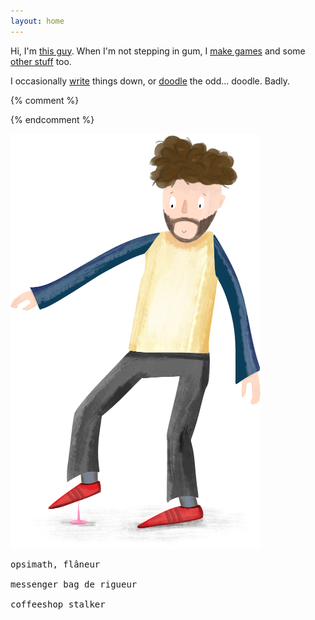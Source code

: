 ```yaml
---
layout: home
---
```



Hi, I'm [this guy](about). When I'm not stepping in gum, I [make games](games) and some [other stuff](made) too.

I occasionally [write](posts) things down, or [doodle](doodles) the odd... doodle. <span class="hide-somewhat">Badly.</span>



{% comment %}
<!-- ![Life is... stepping in gum. On a hot day.](/assets/doodles/original/2020-06-17-me.png) -->
<!-- <img src="/assets/index/2020-06-17-me.png" alt="Life is... stepping in gum. On a hot day." width="400"/> -->
{% endcomment %}

![Life is... stepping in gum. On a hot day.](/assets/index/2020-06-17-me.png)


<pre>
opsimath, flâneur

messenger bag de rigueur

coffeeshop stalker
</pre>

